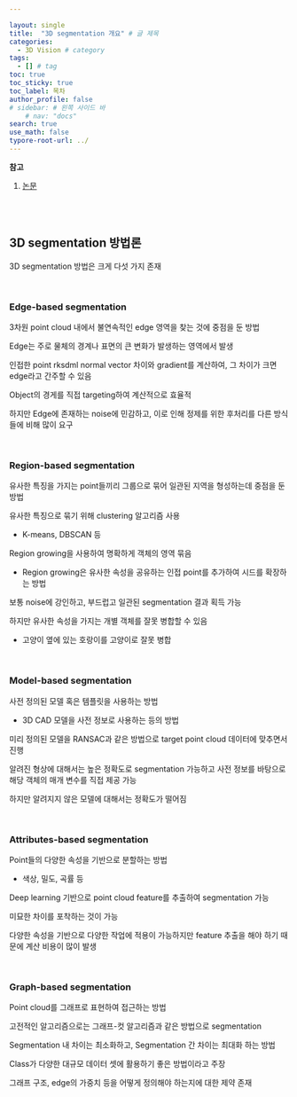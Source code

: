```yaml
---

layout: single
title:  "3D segmentation 개요" # 글 제목
categories: 
  - 3D Vision # category
tags: 
  - [] # tag
toc: true 
toc_sticky: true
toc_label: 목차
author_profile: false
# sidebar: # 왼쪽 사이드 바
    # nav: "docs"
search: true 
use_math: false
typore-root-url: ../
---
```


**참고**

1. [논문](https://arxiv.org/pdf/1912.13192)

<br><br>

## 3D segmentation 방법론

3D segmentation 방법은 크게 다섯 가지 존재

<br>

### Edge-based segmentation

3차원 point cloud 내에서 불연속적인 edge 영역을 찾는 것에 중점을 둔 방법

Edge는 주로 물체의 경계나 표면의 큰 변화가 발생하는 영역에서 발생

인접한 point rksdml normal vector 차이와 gradient를 계산하여, 그 차이가 크면 edge라고 간주할 수  있음

Object의 경게를 직접 targeting하여 계산적으로 효율적

하지만 Edge에 존재하는 noise에 민감하고, 이로 인해 정제를 위한 후처리를 다른 방식들에 비해 많이 요구

<br>

### Region-based segmentation

유사한 특징을 가지는 point들끼리 그룹으로 묶어 일관된 지역을 형성하는데 중점을 둔 방법

유사한 특징으로 묶기 위해 clustering 알고리즘 사용

- K-means, DBSCAN 등

Region growing을 사용하여 명확하게 객체의 영역 묶음

- Region growing은 유사한 속성을 공유하는 인접 point를 추가하여 시드를 확장하는 방법

보통 noise에 강인하고, 부드럽고 일관된 segmentation 결과 획득 가능

하지만 유사한 속성을 가지는 개별 객체를 잘못 병합할 수 있음

- 고양이 옆에 있는 호랑이를 고양이로 잘못 병합

<br>

### Model-based segmentation

사전 정의된 모델 혹은  템플릿을 사용하는 방법

- 3D CAD 모델을 사전 정보로 사용하는 등의 방법

미리 정의된 모델을 RANSAC과 같은 방법으로 target point cloud 데이터에 맞추면서 진행

알려진 형상에 대해서는 높은 정확도로 segmentation 가능하고 사전 정보를 바탕으로 해당 객체의 매개 변수를 직접 제공 가능

하지만 알려지지 않은 모델에 대해서는 정확도가 떨어짐

<br>

### Attributes-based segmentation

Point들의 다양한 속성을 기반으로 분할하는 방법

- 색상, 밀도, 곡률 등

Deep learning 기반으로 point cloud feature를 추출하여 segmentation 가능

미묘한 차이를 포착하는 것이 가능

다양한 속성을 기반으로 다양한 작업에 적용이 가능하지만 feature 추출을 해야 하기 때문에 계산 비용이 많이 발생

<br>

### Graph-based segmentation

Point cloud를 그래프로 표현하여 접근하는 방법

고전적인 알고리즘으로는 그래프-컷 알고리즘과 같은 방법으로 segmentation

Segmentation 내 차이는 최소화하고, Segmentation 간 차이는 최대화 하는 방법

Class가 다양한 대규모 데이터 셋에 활용하기 좋은 방법이라고 주장

그래프 구조, edge의 가중치 등을 어떻게 정의해야 하는지에 대한 제약 존재


